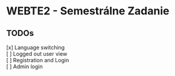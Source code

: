 # WEBTE2 - Semestrálne Zadanie

## TODOs

[x] Language switching  
[ ] Logged out user view  
[ ] Registration and Login  
[ ] Admin login  